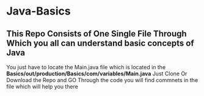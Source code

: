 # Java-Basics
## This Repo Consists of One Single File Through Which you all can understand basic concepts of Java
You just have to locate the Main.java file which is located in the **Basics/out/production/Basics/com/variables/Main.java**
Just Clone Or Download the Repo and GO Through the code you will find commnets in the file which will help you there 
